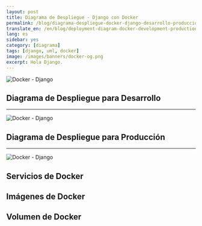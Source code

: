 ```yaml
---
layout: post
title: Diagrama de Despliegue - Django con Docker
permalink: /blog/diagrama-despliegue-docker-django-desarrollo-produccion/
translate_en: /en/blog/deployment-diagram-docker-development-production/
lang: es
sidebar: yes
category: [diagrama]
tags: [django, uml, docker]
image: /images/banners/docker-og.png
excerpt: Hola Django.
---
```


<img src="{{ site.baseurl }}/images/banners/django-docker.png" title="Docker - Django" name="Docker - Django" />

## Diagrama de Despliegue para Desarrollo
____
<img src="{{ site.baseurl }}/images/diagrams/docker-django-development.png" title="Docker - Django" name="Docker - Django" />

## Diagrama de Despliegue para Producción
____
<img src="{{ site.baseurl }}/images/diagrams/docker-django-wsgi-production.png" title="Docker - Django" name="Docker - Django" />

## Servicios de Docker


## Imágenes de Docker


## Volumen de Docker
